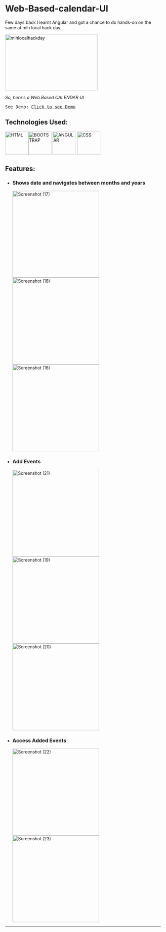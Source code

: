 <h1>Web-Based-calendar-UI</h1>

<p>Few days back I learnt Angular and got a chance to do hands-on on the same at mlh local hack day.</p>
<img src="https://ci5.googleusercontent.com/proxy/q1VyLSEBuimlO_OiUvNdqX1PnJ_D1-FnmXlHQ2YfoWaXeqC5Y7I2w74xtLQ50BAFfWAleqLL04CYut-HwPM3WsfOzmxZQncoRG1MEbBSOhcYO01gepkV-xFaUQujOMBpQgVRMxQ7S5BUBoxntGNX3ViVAeRgpehg7HXpRZXT_ka4dWgTydGTnTwPE0oPFg_TitBEXUDIYM_0P9tFV5WgZjlEgHC3729G5H51lt8Ickz66zf1R36U9iP8JCZzWO450dWOsXR5KWomFa5M5TPNLdBzgaM=s0-d-e1-ft#https://marketing-image-production.s3.amazonaws.com/uploads/1b4408e0073c52b047d36eb1aefc68efe486f40a5a136927dcd00c2b6ae3852de5d35fb8c36cf376761e44df577b0260b3dd31dac8dc1d64022a60e56d512809.png" width="300" height="180" alt="mlhlocalhackday">

<p><i>So, here's a Web Based CALENDAR UI</i></p>
<pre>See Demo: <a href="">Click to see Demo</a></pre>

<h2>Technologies Used:</h2>

<img src="http://icons.iconarchive.com/icons/cornmanthe3rd/plex/256/Other-html-5-icon.png" width="75" height="75" alt="HTML"><img src="https://www.drupal.org/files/project-images/bootstrap-stack.png" width="75" height="75" alt="BOOTSTRAP">
<img src="https://cdn-images-1.medium.com/max/1600/1*J_-vtvcqV1-v14WqkPWhiQ.png" width="75" height="75" alt="ANGULAR">
<img src="https://cloudypro.com/wp-content/uploads/2018/10/css3.png" width="75" height="75" alt="CSS">
<br>

<h2>Features:</h2>
<ul>
  <li>
    <h3>Shows date and navigates between months and years</h3>
    <img src="https://farm8.staticflickr.com/7839/46496985741_b4327b4d6b_o.png" width="280" alt="Screenshot (17)">
    <img src="https://farm8.staticflickr.com/7905/32624076658_cb53aaff0f_o.png" width="280" alt="Screenshot (18)">
    <img src="https://farm8.staticflickr.com/7924/32624077308_6ff2967b78_o.png" width="280" alt="Screenshot (16)">
  <li>
    <h3>Add Events</h3>
    <img src="https://farm5.staticflickr.com/4842/46496984151_329545cf51_o.png" width="280" alt="Screenshot (21)">
    <img src="https://farm5.staticflickr.com/4857/46496984621_c3f9e674a5_o.png" width="280" alt="Screenshot (19)">
    <img src="https://farm8.staticflickr.com/7901/32624075978_f5e1628ee2_o.png" width="280" alt="Screenshot (20)">
  </li>
  <li>
    <h3>Access Added Events</h3>
    <img src="https://farm8.staticflickr.com/7916/32624075628_f64571f9d1_o.png" width="280" alt="Screenshot (22)">
    <img src="https://farm8.staticflickr.com/7818/46496983671_aa67a33e35_o.png" width="280" alt="Screenshot (23)">
  </li>
</ul>

<hr>
